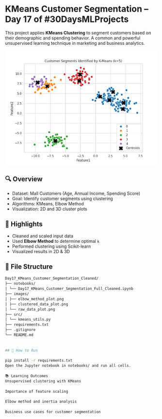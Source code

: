 # KMeans Customer Segmentation – Day 17 of #30DaysMLProjects

This project applies **KMeans Clustering** to segment customers based on their demographic and spending behavior. A common and powerful unsupervised learning technique in marketing and business analytics.

![Customer Segments](images/clustered_data_plot.png)

## 🔍 Overview
- Dataset: Mall Customers (Age, Annual Income, Spending Score)
- Goal: Identify customer segments using clustering
- Algorithms: KMeans, Elbow Method
- Visualization: 2D and 3D cluster plots

## 📌 Highlights
- Cleaned and scaled input data
- Used **Elbow Method** to determine optimal `k`
- Performed clustering using Scikit-learn
- Visualized results in 2D & 3D

## 🧾 File Structure
```bash
Day17_KMeans_Customer_Segmentation_Cleaned/
├── notebooks/
│ └── Day17_KMeans_Customer_Segmentation_Full_Cleaned.ipynb
├── images/
│ ├── elbow_method_plot.png
│ ├── clustered_data_plot.png
│ └── raw_data_plot.png
├── src/
│ └── kmeans_utils.py
├── requirements.txt
├── .gitignore
└── README.md


## 🚀 How to Run

pip install -r requirements.txt
Open the Jupyter notebook in notebooks/ and run all cells.

📚 Learning Outcomes
Unsupervised clustering with KMeans

Importance of feature scaling

Elbow method and inertia analysis

Business use cases for customer segmentation

